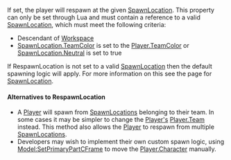 If set, the player will respawn at the given [SpawnLocation](https://create.roblox.com/docs/reference/engine/classes/SpawnLocation). This
property can only be set through Lua and must contain a reference to a
valid [SpawnLocation](https://create.roblox.com/docs/reference/engine/classes/SpawnLocation), which must meet the following criteria:

- Descendant of [Workspace](https://create.roblox.com/docs/reference/engine/classes/Workspace)
- [SpawnLocation.TeamColor](https://create.roblox.com/docs/reference/engine/classes/SpawnLocation#TeamColor) is set to the
  [Player.TeamColor](https://create.roblox.com/docs/reference/engine/classes/Player#TeamColor) or
  [SpawnLocation.Neutral](https://create.roblox.com/docs/reference/engine/classes/SpawnLocation#Neutral) is set to true

If RespawnLocation is not set to a valid [SpawnLocation](https://create.roblox.com/docs/reference/engine/classes/SpawnLocation) then the default
spawning logic will apply. For more information on this see the page for
[SpawnLocation](https://create.roblox.com/docs/reference/engine/classes/SpawnLocation).

#### Alternatives to RespawnLocation

- A [Player](https://create.roblox.com/docs/reference/engine/classes/Player) will spawn from [SpawnLocations](https://create.roblox.com/docs/reference/engine/classes/SpawnLocation) belonging to
  their team. In some cases it may be simpler to change the
  [Player's](https://create.roblox.com/docs/reference/engine/classes/Player) [Player.Team](https://create.roblox.com/docs/reference/engine/classes/Player#Team) instead. This method also allows the
  [Player](https://create.roblox.com/docs/reference/engine/classes/Player) to respawn from multiple [SpawnLocations](https://create.roblox.com/docs/reference/engine/classes/SpawnLocation).
- Developers may wish to implement their own custom spawn logic, using
  [Model:SetPrimaryPartCFrame](https://create.roblox.com/docs/reference/engine/classes/Model#SetPrimaryPartCFrame) to move the [Player.Character](https://create.roblox.com/docs/reference/engine/classes/Player#Character) manually.